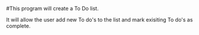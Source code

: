 #This program will create a To Do list.

It will allow the user add new To do's to the list and mark exisiting To do's as complete.
